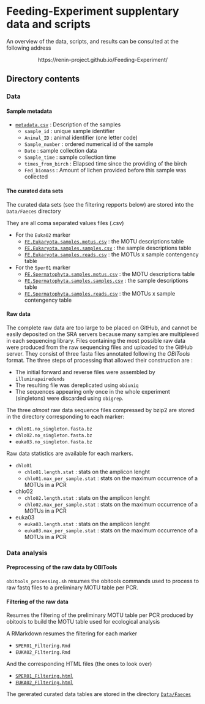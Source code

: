 # Feeding-Experiment supplentary data and scripts

An overview of the data, scripts, and results can be consulted at the following address

<center>https://renin-project.github.io/Feeding-Experiment/</center>

## Directory contents

### Data

#### Sample metadata

- [`metadata.csv`](Data/Faeces/metadata.csv) : Description of the samples
    + `sample_id` : unique sample identifier
    + `Animal_ID` : animal identifier (one letter code)
    + `Sample_number` : ordered numerical id of the sample
    + `Date` : sample collection data
    + `Sample_time` : sample collection time
    + `times_from_birch` : Ellapsed time since the providing of the birch
    + `Fed_biomass` : Amount of lichen provided before this sample was collected

#### The curated data sets

The curated data sets (see the filtering repports below)
are stored into the `Data/Faeces` directory

They are all coma separated values files (.csv)

- For the `Euka02` marker
  + [`FE.Eukaryota.samples.motus.csv`](Data/Faeces/FE.Eukaryota.samples.motus.csv)   : the MOTU descriptions table
  + [`FE.Eukaryota.samples.samples.csv`](Data/Faeces/FE.Eukaryota.samples.samples.csv) : the sample descriptions table
  + [`FE.Eukaryota.samples.reads.csv`](Data/Faeces/FE.Eukaryota.samples.reads.csv)   : the MOTUs x sample contengency table
- For the `Sper01` marker
  + [`FE.Spermatophyta.samples.motus.csv`](Data/Faeces/FE.Spermatophyta.samples.motus.csv)   : the MOTU descriptions table
  + [`FE.Spermatophyta.samples.samples.csv`](Data/Faeces/FE.Spermatophyta.samples.samples.csv) : the sample descriptions table
  + [`FE.Spermatophyta.samples.reads.csv`](Data/Faeces/FE.Spermatophyta.samplesreads.csv)   : the MOTUs x sample contengency table

#### Raw data

The complete raw data are too large to be placed on GitHub, and cannot be easily deposited on the SRA servers because many samples are multiplexed in each sequencing library. Files containing the most possible raw data were produced from the raw sequencing files and uploaded to the GitHub server. They consist of three fasta files annotated following the *OBITools* format. The three steps of processing that allowed their construction are : 

- The initial forward and reverse files were assembled by `illuminapairedends`
- The resulting file was dereplicated using `obiuniq`
- The sequences appearing only once in the whole experiment (singletons) were discarded using `obigrep`.
  
The three *almost* raw data sequence files compressed by bzip2 are stored in the directory corresponding to each marker:

- `chlo01.no_singleton.fasta.bz`
- `chlo02.no_singleton.fasta.bz`
- `euka03.no_singleton.fasta.bz`

Raw data statistics are available for each markers.

- `chlo01`
  + `chlo01.length.stat` : stats on the amplicon lenght
  + `chlo01.max_per_sample.stat` : stats on the maximum occurrence of a MOTUs in a PCR
- chlo02
  + `chlo02.length.stat` : stats on the amplicon lenght
  + `chlo02.max_per_sample.stat` : stats on the maximum occurrence of a MOTUs in a PCR
- euka03
  + `euka03.length.stat` : stats on the amplicon lenght
  + `euka03.max_per_sample.stat` : stats on the maximum occurrence of a MOTUs in a PCR

### Data analysis

#### Preprocessing of the raw data by OBITools

`obitools_processing.sh` resumes the obitools commands used to process to raw fastq files
to a preliminary MOTU table per PCR.

#### Filtering of the raw data 

Resumes the filtering of the preliminary MOTU table per PCR produced
by obitools to build the MOTU table used for ecological analysis

A RMarkdown resumes the filtering for each marker

- `SPER01_Filtering.Rmd`
- `EUKA02_Filtering.Rmd`

And the corresponding HTML files (the ones to look over)

- [`SPER01_Filtering.html`](SPER01_Filtering.html)
- [`EUKA02_Filtering.html`](EUKA02_Filtering.html)

The gererated curated data tables are stored in the
directory [`Data/Faeces`](Data/Faeces)